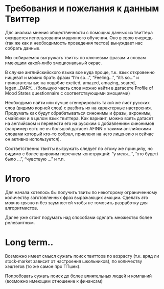 # Требования и пожелания к данным Твиттер

Для анализа мнения общественности с помощью данных из твиттера ожидается использования машинного обучения.
Оно в свою очередь (так же как и необходимость проведения тестов) вынуждает нас собрать данные.

Мы собираемся выгружать твитты по ключевым фразам и словам имеющим какой-либо эмоциональный окрас.

В случае английскийского языка все куда проще, т.к. язык откровенно нищеват и можно брать фразы “I’m so…”, “Feeling…”, “it’s so…” и прилагательные на подобие excited, amazed, amazing, scared, legen...DARY… (большую часть слов можно найти в датасете Profile of Mood States questionnaire с соответствующими эмоциями)

Необходимо найти или лучше сгенерировать такой же лист русских слов (видимо корней слов) с разбить их на характерные настроения. Продумать как будут обрабатываться синонимы и фразы, акронимы, смайлики и в целом язык твиттера.
Как вариант, можно взять датасет на английском и перевести его на русским с добавлением синонимов (например есть не оч большой датасет AFINN с такими английскими словами который кто-то собрал, приклеил на него лицензию и сейчас он активно используется).

Соответственно твитты выгружать следует по этому же принципу, но видимо с более широким перечнем конструкций: “у меня…”, “это будет/было …”, “чувствую …” и т.п.

# Итого

Для начала хотелось бы получить твиты по некоторому ограниченному количеству заготовленных фраз выражающих эмоции. Сделать это можно грязно и без заумностей чтобы не томозить разработку для алгоритмистов.

Далее уже стоит подумать над способами сделать множество более релевантным.

# Long term..

Возможно имеет смысл сужать поиск твиттоов по возрасту (т.к. вряд ли stock-market зависит от настроения школьников), по количеству хэштегов (то же самое про ТПшек).

Попробовать сужать поиск до более влиятельных людей и компаний (возможно имеющим отношение к финансам)
